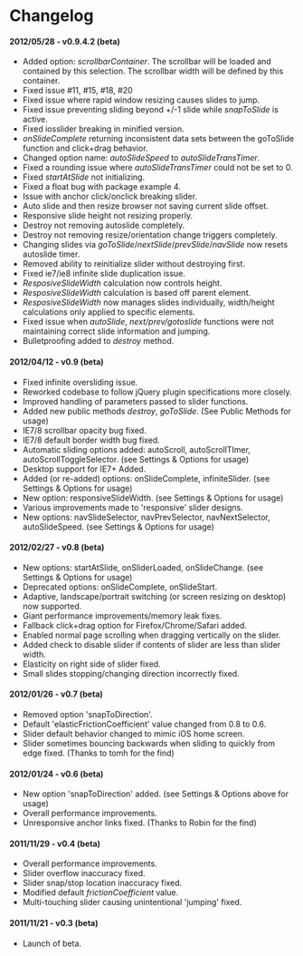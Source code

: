 <h1>Changelog</h1>
					
<h4>2012/05/28 - v0.9.4.2 (beta)</h4>

<ul>
	<li>Added option: <em>scrollbarContainer</em>. The scrollbar will be loaded and contained by this selection. The scrollbar width will be defined by this container.</li>
	<li>Fixed issue #11, #15, #18, #20</li>
	<li>Fixed issue where rapid window resizing causes slides to jump.</li>
	<li>Fixed issue preventing sliding beyond +/-1 slide while <em>snapToSlide</em> is active.</li>
	<li>Fixed iosslider breaking in minified version.</li>
	<li><em>onSlideComplete</em> returning inconsistent data sets between the goToSlide function and click+drag behavior.</li>
	<li>Changed option name: <em>autoSlideSpeed</em> to <em>autoSlideTransTimer</em>.</li>
	<li>Fixed a rounding issue where <em>autoSlideTransTimer</em> could not be set to 0.</li>
	<li>Fixed <em>startAtSlide</em> not initializing.</li>
	<li>Fixed a float bug with package example 4.</li>
	<li>Issue with anchor click/onclick breaking slider.</li>
	<li>Auto slide and then resize browser not saving current slide offset.</li>
	<li>Responsive slide height not resizing properly.</li>
	<li>Destroy not removing autoslide completely.</li>
	<li>Destroy not removing resize/orientation change triggers completely.</li>
	<li>Changing slides via <em>goToSlide</em>/<em>nextSlide</em>/<em>prevSlide</em>/<em>navSlide</em> now resets autoslide timer.</li>
	<li>Removed ability to reinitialize slider without destroying first.</li>
	<li>Fixed ie7/ie8 infinite slide duplication issue.</li>
	<li><em>ResposiveSlideWidth</em> calculation now controls height.</li>
	<li><em>ResposiveSlideWidth</em> calculation is based off parent element.</li>
	<li><em>ResposiveSlideWidth</em> now manages slides individually, width/height calculations only applied to specific elements.</li>
	<li>Fixed issue when <em>autoSlide</em>, <em>next/prev/gotoslide</em> functions were not maintaining correct slide information and jumping.</li>
	<li>Bulletproofing added to <em>destroy</em> method.</li>
</ul>

<h4>2012/04/12 - v0.9 (beta)</h4>

<ul>
	<li>Fixed infinite oversliding issue.</li>
	<li>Reworked codebase to follow jQuery plugin specifications more closely.</li>
	<li>Improved handling of parameters passed to slider functions.</li>
	<li>Added new public methods <em>destroy</em>, <em>goToSlide</em>. (See Public Methods for usage)</li>
	<li>IE7/8 scrollbar opacity bug fixed.</li>
	<li>IE7/8 default border width bug fixed.</li>
	<li>Automatic sliding options added: autoScroll, autoScrollTImer, autoScrollToggleSelector. (see Settings &amp; Options for usage)</li>
	<li>Desktop support for IE7+ Added.</li>
	<li>Added (or re-added) options: onSlideComplete, infiniteSlider. (see Settings &amp; Options for usage)</li>
	<li>New option: responsiveSlideWidth. (see Settings &amp; Options for usage)</li>
	<li>Various improvements made to 'responsive' slider designs.</li>
	<li>New options: navSlideSelector, navPrevSelector, navNextSelector, autoSlideSpeed. (see Settings &amp; Options for usage)</li>
</ul>

<h4>2012/02/27 - v0.8 (beta)</h4>

<ul>
	<li>New options: startAtSlide, onSliderLoaded, onSlideChange. (see Settings &amp; Options for usage)</li>
	<li>Deprecated options: onSlideComplete, onSlideStart.</li>
	<li>Adaptive, landscape/portrait switching (or screen resizing on desktop) now supported.</li>
	<li>Giant performance improvements/memory leak fixes.</li>
	<li>Fallback click+drag option for Firefox/Chrome/Safari added.</li>
	<li>Enabled normal page scrolling when dragging vertically on the slider.</li>
	<li>Added check to disable slider if contents of slider are less than slider width.</li>
	<li>Elasticity on right side of slider fixed.</li>
	<li>Small slides stopping/changing direction incorrectly fixed.</li>
</ul>

<h4>2012/01/26 - v0.7 (beta)</h4>

<ul>
	<li>Removed option 'snapToDirection'.</li>
	<li>Default 'elasticFrictionCoefficient' value changed from 0.8 to 0.6.</li>
	<li>Slider default behavior changed to mimic iOS home screen.</li>
	<li>Slider sometimes bouncing backwards when sliding to quickly from edge fixed. (Thanks to tomh for the find)</li>
</ul>

<h4>2012/01/24 - v0.6 (beta)</h4>

<ul>
	<li>New option 'snapToDirection' added. (see Settings &amp; Options above for usage)</li>
	<li>Overall performance improvements.</li>
	<li>Unresponsive anchor links fixed. (Thanks to Robin for the find)</li>
</ul>

<h4>2011/11/29 - v0.4 (beta)</h4>

<ul>
	<li>Overall performance improvements.</li>
	<li>Slider overflow inaccuracy fixed.</li>
	<li>Slider snap/stop location inaccuracy fixed.</li>
	<li>Modified default <em>frictionCoefficient</em> value.</li>
	<li>Multi-touching slider causing unintentional 'jumping' fixed.</li>
</ul>

<h4>2011/11/21 - v0.3 (beta)</h4>

<ul>
	<li>Launch of beta.</li>
</ul>